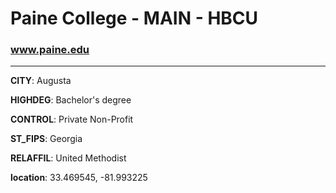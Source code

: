 # Paine College - MAIN - HBCU
### www.paine.edu
---
**CITY**: Augusta

**HIGHDEG**: Bachelor's degree

**CONTROL**: Private Non-Profit

**ST_FIPS**: Georgia

**RELAFFIL**: United Methodist

**location**: 33.469545, -81.993225